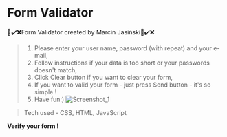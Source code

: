 # Form Validator


📝✔️❌Form Validator created by Marcin Jasiński📝✔️❌

>1. Please enter your user name, password (with repeat) and your e-mail,
>2. Follow instructions if your data is too short or your passwords doesn't match,
>3. Click Clear button if you want to clear your form,
>4. If you want to valid your form - just press Send button - it's so simple !
>5. Have fun:)
>![Screenshot_1](https://user-images.githubusercontent.com/27773815/157440077-8a7e9071-a1a8-4042-9813-e1c89c10e537.jpg)

> Tech used -  CSS, HTML, JavaScript

<b>Verify your form !</b>
